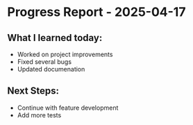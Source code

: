 # Progress Report - 2025-04-17
## What I learned today:
- Worked on project improvements
- Fixed several bugs
- Updated documenation

## Next Steps:
- Continue with feature development
- Add more tests
